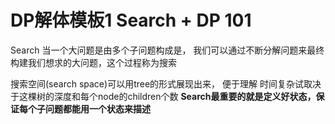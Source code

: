 # DP解体模板1 Search + DP 101

Search 当一个大问题是由多个子问题构成是， 我们可以通过不断分解问题来最终构建我们想求的大问题，这个过程称为搜索

搜索空间(search space)可以用tree的形式展现出来， 便于理解
时间复杂试取决于这棵树的深度和每个node的children个数
**Search最重要的就是定义好状态，保证每个子问题都能用一个状态来描述**